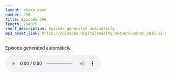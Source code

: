 ```yaml
---
layout: alexa_post
number: 296
title: Episode 296
length: 794375
short_description: Episode generated automaticly.
mp3_asset_link: https://episodes.digitalroyalty.network/zdnet_2018-12-07_01-00-07.mp3
---
```


Episode generated automaticly.

<audio controls>
    <source src="{{ page.mp3_asset_link }}" type="audio/mpeg">
</audio>